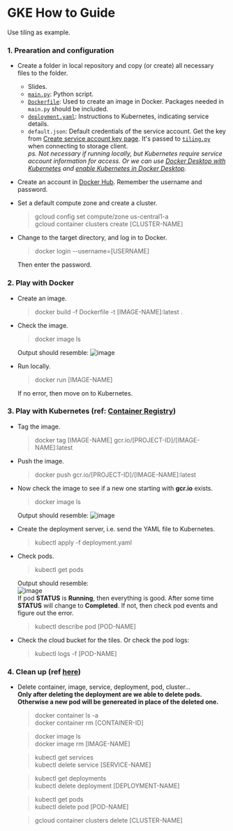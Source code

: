 # GKE How to Guide

Use tiling as example.

### 1. Prearation and configuration
* Create a folder in local repository and copy (or create) all necessary files to the folder.
  * Slides.
  * [`main.py`](https://github.com/lingyixu/GCP-DNN-Cancer-Diagnosis/blob/master/Kubernetes/main.py): Python script.
  * [`Dockerfile`](https://github.com/lingyixu/GCP-DNN-Cancer-Diagnosis/blob/master/Kubernetes/Dockerfile): Used to create an image in Docker. Packages needed in `main.py` should be included.
  * [`deployment.yaml`](https://github.com/lingyixu/GCP-DNN-Cancer-Diagnosis/blob/master/Kubernetes/deployment.yaml): Instructions to Kubernetes, indicating service details.
  * `default.json`: Default credentials of the service account. Get the key from [Create service account key page](https://cloud.google.com/docs/authentication/production#obtaining_and_providing_service_account_credentials_manually). It's passed to [`tiling.py`](https://github.com/lingyixu/GCP-DNN-Cancer-Diagnosis/blob/master/Kubernetes/tiling.py) when connecting to storage client.      
_ps. Not necessary if running locally, but Kubernetes require service account information for access. Or we can use [Docker Desktop with Kubernetes](https://www.docker.com/products/kubernetes) and [enable Kubernetes in Docker Desktop](https://kubernetes.io/blog/2019/07/23/get-started-with-kubernetes-using-python/)._
* Create an account in [Docker Hub](https://hub.docker.com/). Remember the username and password.
* Set a default compute zone and create a cluster.
  > gcloud config set compute/zone us-central1-a   
  > gcloud container clusters create [CLUSTER-NAME]
* Change to the target directory, and log in to Docker.
  > docker login --username=[USERNAME]   
  
  Then enter the password.   
  
### 2. Play with Docker
* Create an image.
  > docker build -f Dockerfile -t [IMAGE-NAME]:latest .
* Check the image.
  > docker image ls    
  
  Output should resemble:
  ![image](https://user-images.githubusercontent.com/35391238/75697877-b4aa1680-5c7b-11ea-81c8-329ac690f46c.png)
* Run locally.
  > docker run [IMAGE-NAME]   
  
  If no error, then move on to Kubernetes. 
  
### 3. Play with Kubernetes (ref: [Container Registry](https://cloud.google.com/container-registry/docs/quickstart))
* Tag the image.
  > docker tag [IMAGE-NAME] gcr.io/[PROJECT-ID]/[IMAGE-NAME]:latest
* Push the image.
  > docker push gcr.io/[PROJECT-ID]/[IMAGE-NAME]:latest
* Now check the image to see if a new one starting with **gcr.io** exists.
  > docker image ls    
  
  Output should resemble:
  ![image](https://user-images.githubusercontent.com/35391238/75697928-c68bb980-5c7b-11ea-95f4-50c153285f07.png)

* Create the deployment server, i.e. send the YAML file to Kubernetes.
  > kubectl apply -f deployment.yaml
* Check pods.
  > kubectl get pods   
  
  Output should resemble:   
  ![image](https://user-images.githubusercontent.com/35391238/75698148-300bc800-5c7c-11ea-81da-b22c95d0cca5.png)   
  If pod **STATUS** is **Running**, then everything is good. After some time **STATUS** will change to **Completed**. If not, then check pod events and figure out the error.
  > kubectl describe pod [POD-NAME]
* Check the cloud bucket for the tiles. Or check the pod logs:
  > kubectl logs -f [POD-NAME]
  
### 4. Clean up (ref [here](https://linuxize.com/post/how-to-remove-docker-images-containers-volumes-and-networks/))
* Delete container, image, service, deployment, pod, cluster...    
**Only after deleting the deployment are we able to delete pods. Otherwise a new pod will be genereated in place of the deleted one.**
  > docker container ls -a   
  > docker container rm [CONTAINER-ID]   
     
  > docker image ls   
  > docker image rm [IMAGE-NAME]  
     
  > kubectl get services   
  > kubectl delete service [SERVICE-NAME]   
     
  > kubectl get deployments   
  > kubectl delete deployment [DEPLOYMENT-NAME]   
     
  > kubectl get pods   
  > kubectl delete pod [POD-NAME]    
     
  > gcloud container clusters delete [CLUSTER-NAME]
